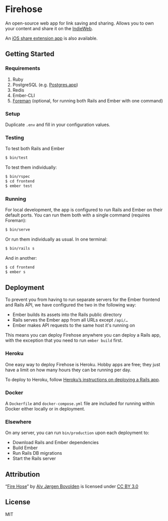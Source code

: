 # Firehose

An open-source web app for link saving and sharing. Allows you to own your content and share it on the [IndieWeb](https://indieweb.org).

An [iOS share extension app](https://github.com/CodingItWrong/Hydrant) is also available.

## Getting Started

### Requirements

1. Ruby
1. PostgreSQL (e.g. [Postgres.app][postgres-app])
1. Redis
1. Ember-CLI
1. [Foreman][foreman] (optional, for running both Rails and Ember with one command)

### Setup

Duplicate `.env` and fill in your configuration values.

### Testing

To test both Rails and Ember

```sh
$ bin/test
```

To test them individually:

```sh
$ bin/rspec
$ cd frontend
$ ember test
```

### Running

For local development, the app is configured to run Rails and Ember on their default ports. You can run them both with a single command (requires Foreman):

```sh
$ bin/serve
```

Or run them individually as usual. In one terminal:

```sh
$ bin/rails s
```

And in another:

```sh
$ cd frontend
$ ember s
```

## Deployment

To prevent you from having to run separate servers for the Ember frontend and Rails API, we have configured the two in the following way:

- Ember builds its assets into the Rails public directory
- Rails serves the Ember app from all URLs except `/api/…`
- Ember makes API requests to the same host it's running on

This means you can deploy Firehose anywhere you can deploy a Rails app, with the exception that you need to run `ember build` first.

### Heroku

One easy way to deploy Firehose is Heroku. Hobby apps are free; they just have a limit on how many hours they can be running per day.

To deploy to Heroku, follow [Heroku’s instructions on deploying a Rails app](https://devcenter.heroku.com/articles/getting-started-with-rails5).

### Docker

A `Dockerfile` and `docker-compose.yml` file are included for running within Docker either locally or in deployment.

### Elsewhere

On any server, you can run `bin/production` upon each deployment to:

- Download Rails and Ember dependencies
- Build Ember
- Run Rails DB migrations
- Start the Rails server

## Attribution

“[Fire Hose](https://thenounproject.com/term/fire-hose/14726/)” by [Alv Jørgen Bovolden](https://thenounproject.com/Alvbovo/) is licensed under [CC BY 3.0](https://creativecommons.org/licenses/by/3.0/)

## License

MIT

[postgres-app]: http://postgresapp.com
[foreman]: https://github.com/ddollar/foreman
